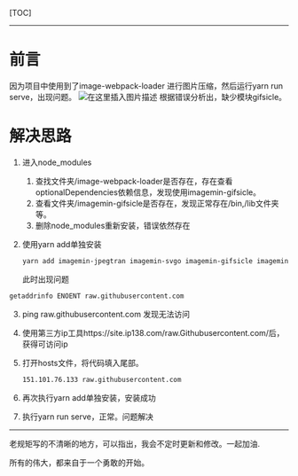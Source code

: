[TOC]

---

# 前言

因为项目中使用到了image-webpack-loader 进行图片压缩，然后运行yarn run serve，出现问题。
![在这里插入图片描述](https://p3-juejin.byteimg.com/tos-cn-i-k3u1fbpfcp/0a78a4136bcb4ddca1e3e7642843a348~tplv-k3u1fbpfcp-zoom-1.image)
根据错误分析出，缺少模块gifsicle。

# 解决思路

1. 进入node_modules
   1. 查找文件夹/image-webpack-loader是否存在，存在查看optionalDependencies依赖信息，发现使用imagemin-gifsicle。
   2. 查看文件夹/imagemin-gifsicle是否存在，发现正常存在/bin,/lib文件夹等。
   3. 删除node_modules重新安装，错误依然存在
2. 使用yarn add单独安装
   
   ```bash
   yarn add imagemin-jpegtran imagemin-svgo imagemin-gifsicle imagemin-optipng --dev
   ```
   
   此时出现问题

```bash
getaddrinfo ENOENT raw.githubusercontent.com
```

3. ping raw.githubusercontent.com 发现无法访问
4. 使用第三方ip工具https://site.ip138.com/raw.Githubusercontent.com/后，获得可访问ip
5. 打开hosts文件，将代码填入尾部。
   
   ```bash
   151.101.76.133 raw.githubusercontent.com
   ```
6. 再次执行yarn add单独安装，安装成功
7. 执行yarn run serve，正常。问题解决

---

老规矩写的不清晰的地方，可以指出，我会不定时更新和修改。一起加油.

所有的伟大，都来自于一个勇敢的开始。
